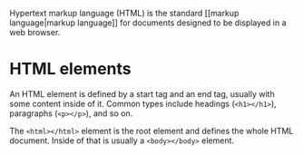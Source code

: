Hypertext markup language (HTML) is the standard [[markup language|markup language]] for documents designed to be displayed in a web browser.

# HTML elements
An HTML element is defined by a start tag and an end tag, usually with some content inside of it. Common types include headings (`<h1></h1>`), paragraphs (`<p></p>`), and so on.

The `<html></html>` element is the root element and defines the whole HTML document. Inside of that is usually a `<body></body>` element.